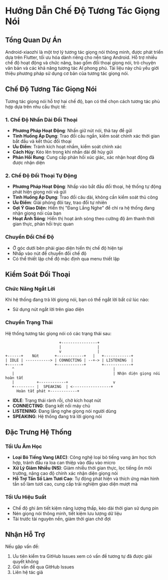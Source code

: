 # Hướng Dẫn Chế Độ Tương Tác Giọng Nói

## Tổng Quan Dự Án

Android-xiaozhi là một trợ lý tương tác giọng nói thông minh, được phát triển dựa trên Flutter, tối ưu hóa dành riêng cho nền tảng Android. Hỗ trợ nhiều chế độ hoạt động và chức năng, bao gồm đối thoại giọng nói, trò chuyện văn bản và các khả năng tương tác AI phong phú. Tài liệu này chủ yếu giới thiệu phương pháp sử dụng cơ bản của tương tác giọng nói.

## Chế Độ Tương Tác Giọng Nói

Tương tác giọng nói hỗ trợ hai chế độ, bạn có thể chọn cách tương tác phù hợp dựa trên nhu cầu thực tế:

### 1. Chế Độ Nhấn Dài Đối Thoại

- **Phương Pháp Hoạt Động**: Nhấn giữ nút nói, thả tay để gửi
- **Tình Huống Áp Dụng**: Trao đổi câu ngắn, kiểm soát chính xác thời gian bắt đầu và kết thúc đối thoại
- **Ưu Điểm**: Tránh kích hoạt nhầm, kiểm soát chính xác
- **Cách Hủy**: Kéo lên trong khi nhấn dài để hủy gửi
- **Phản Hồi Rung**: Cung cấp phản hồi xúc giác, xác nhận hoạt động đã được nhận diện

### 2. Chế Độ Đối Thoại Tự Động

- **Phương Pháp Hoạt Động**: Nhấp vào bắt đầu đối thoại, hệ thống tự động phát hiện giọng nói và gửi
- **Tình Huống Áp Dụng**: Trao đổi câu dài, không cần kiểm soát thủ công
- **Ưu Điểm**: Giải phóng đôi tay, trao đổi tự nhiên
- **Gợi Ý Giao Diện**: Hiển thị "Đang Lắng Nghe" để chỉ ra hệ thống đang nhận giọng nói của bạn
- **Hoạt Ảnh Sóng**: Hiển thị hoạt ảnh sóng theo cường độ âm thanh thời gian thực, phản hồi trực quan

### Chuyển Đổi Chế Độ

- Ở góc dưới bên phải giao diện hiển thị chế độ hiện tại
- Nhấp vào nút để chuyển đổi chế độ
- Có thể thiết lập chế độ mặc định qua menu thiết lập

## Kiểm Soát Đối Thoại

### Chức Năng Ngắt Lời

Khi hệ thống đang trả lời giọng nói, bạn có thể ngắt lời bất cứ lúc nào:
- Sử dụng nút ngắt lời trên giao diện

### Chuyển Trạng Thái

Hệ thống tương tác giọng nói có các trạng thái sau:

```
                        +----------------+
                        |                |
                        v                |
+------+    Nút       +------------+   |   +------------+
| IDLE | -----------> | CONNECTING | --+-> | LISTENING  |
+------+              +------------+       +------------+
   ^                                            |
   |                                            | Nhận diện giọng nói hoàn tất
   |          +------------+                    v
   +--------- |  SPEAKING  | <-----------------+
     Hoàn tất phát +------------+
```

- **IDLE**: Trạng thái rảnh rỗi, chờ kích hoạt nút
- **CONNECTING**: Đang kết nối máy chủ
- **LISTENING**: Đang lắng nghe giọng nói người dùng
- **SPEAKING**: Hệ thống đang trả lời giọng nói

## Đặc Trưng Hệ Thống

### Tối Ưu Âm Học

- **Loại Bỏ Tiếng Vang (AEC)**: Công nghệ loại bỏ tiếng vang âm học tích hợp, tránh đầu ra loa can thiệp vào đầu vào micro
- **Xử Lý Giảm Nhiễu (NS)**: Giảm nhiễu thời gian thực, lọc tiếng ồn môi trường, nâng cao độ chính xác nhận diện giọng nói
- **Hỗ Trợ Tần Số Làm Tươi Cao**: Tự động phát hiện và thích ứng màn hình tần số làm tươi cao, cung cấp trải nghiệm giao diện mượt mà

### Tối Ưu Hiệu Suất

- Chế độ ghi âm tiết kiệm năng lượng thấp, kéo dài thời gian sử dụng pin
- Nén giọng nói thông minh, tiết kiệm lưu lượng dữ liệu
- Tải trước tài nguyên nền, giảm thời gian chờ đợi

## Nhận Hỗ Trợ

Nếu gặp vấn đề:

1. Ưu tiên kiểm tra GitHub Issues xem có vấn đề tương tự đã được giải quyết không
2. Gửi vấn đề qua GitHub Issues
3. Liên hệ tác giả